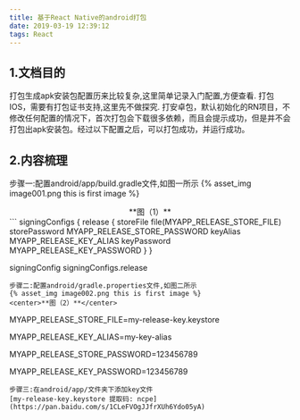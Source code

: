 ```yaml
---
title: 基于React Native的android打包
date: 2019-03-19 12:39:12
tags: React
---
```

## 1.文档目的
打包生成apk安装包配置历来比较复杂,这里简单记录入门配置,方便查看.
打包IOS，需要有打包证书支持,这里先不做探究.
打安卓包，默认初始化的RN项目，不修改任何配置的情况下，首次打包会下载很多依赖，而且会提示成功，但是并不会打包出apk安装包。经过以下配置之后，可以打包成功，并运行成功。

## 2.内容梳理
步骤一:配置android/app/build.gradle文件,如图一所示
{% asset_img image001.png this is first image %}
<center>**图（1）**</center>
```
 signingConfigs {
        release {
            storeFile file(MYAPP_RELEASE_STORE_FILE)
            storePassword MYAPP_RELEASE_STORE_PASSWORD
            keyAlias MYAPP_RELEASE_KEY_ALIAS
            keyPassword MYAPP_RELEASE_KEY_PASSWORD
        }
 }

signingConfig signingConfigs.release
```
步骤二:配置android/gradle.properties文件,如图二所示
{% asset_img image002.png this is first image %}
<center>**图（2）**</center>
```
MYAPP_RELEASE_STORE_FILE=my-release-key.keystore

MYAPP_RELEASE_KEY_ALIAS=my-key-alias

MYAPP_RELEASE_STORE_PASSWORD=123456789

MYAPP_RELEASE_KEY_PASSWORD=123456789
```
步骤三:在android/app/文件夹下添加key文件
[my-release-key.keystore 提取码: ncpe](https://pan.baidu.com/s/1CLeFVOgJJfrXUh6Ydo05yA)
